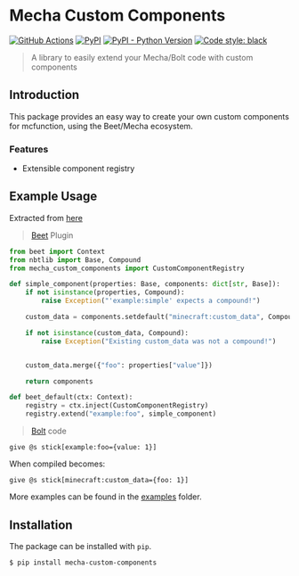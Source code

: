 # Mecha Custom Components
[![GitHub Actions](https://github.com/TheNuclearNexus/mecha-custom-components/workflows/CI/badge.svg)](https://github.com/TheNuclearNexus/mecha-custom-components/actions)
[![PyPI](https://img.shields.io/pypi/v/mecha-custom-components.svg)](https://pypi.org/project/mecha-custom-components/)
[![PyPI - Python Version](https://img.shields.io/pypi/pyversions/mecha-custom-components.svg)](https://pypi.org/project/mecha-custom-components/)
[![Code style: black](https://img.shields.io/badge/code%20style-black-000000.svg)](https://github.com/ambv/black)

> A library to easily extend your Mecha/Bolt code with custom components

## Introduction

This package provides an easy way to create your own custom components for mcfunction, using the Beet/Mecha ecosystem.

### Features
- Extensible component registry

## Example Usage
Extracted from [here](https://github.com/TheNuclearNexus/mecha-custom-components/tree/main/examples/basic_component_with_properties)

> [Beet](https://github.com/mcbeet/beet) Plugin
```py
from beet import Context
from nbtlib import Base, Compound
from mecha_custom_components import CustomComponentRegistry

def simple_component(properties: Base, components: dict[str, Base]):
    if not isinstance(properties, Compound):
        raise Exception("'example:simple' expects a compound!")

    custom_data = components.setdefault("minecraft:custom_data", Compound({}))

    if not isinstance(custom_data, Compound):
        raise Exception("Existing custom_data was not a compound!")


    custom_data.merge({"foo": properties["value"]})

    return components

def beet_default(ctx: Context):
    registry = ctx.inject(CustomComponentRegistry)
    registry.extend("example:foo", simple_component)
```
> [Bolt](https://github.com/mcbeet/bolt) code
```mcfunction
give @s stick[example:foo={value: 1}]
```
When compiled becomes:
```mcfunction
give @s stick[minecraft:custom_data={foo: 1}]
```

More examples can be found in the [examples](https://github.com/TheNuclearNexus/mecha-custom-components/tree/main/examples) folder.

## Installation

The package can be installed with `pip`.
```
$ pip install mecha-custom-components
```